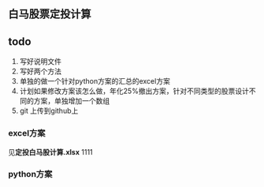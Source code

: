 ﻿## 白马股票定投计算
## todo 
 1. 写好说明文件
 2. 写好两个方法
 3. 单独的做一个针对python方案的汇总的excel方案
 4. 计划如果修改方案该怎么做，年化25%撤出方案，针对不同类型的股票设计不同的方案，单独增加一个数组
 5. git 上传到github上


### excel方案
见**定投白马股计算.xlsx**
1111
### python方案
